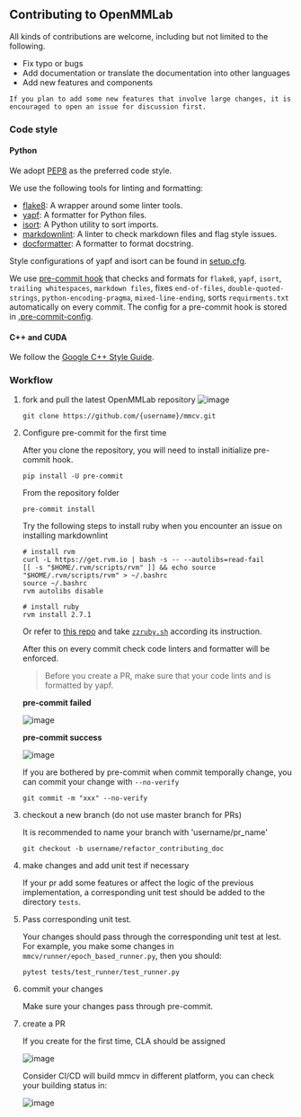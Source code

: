 ## Contributing to OpenMMLab

All kinds of contributions are welcome, including but not limited to the following.

- Fix typo or bugs
- Add documentation or translate the documentation into other languages
- Add new features and components

```{note}
If you plan to add some new features that involve large changes, it is encouraged to open an issue for discussion first.
```
### Code style

#### Python

We adopt [PEP8](https://www.python.org/dev/peps/pep-0008/) as the preferred code style.

We use the following tools for linting and formatting:

- [flake8](http://flake8.pycqa.org/en/latest/): A wrapper around some linter tools.
- [yapf](https://github.com/google/yapf): A formatter for Python files.
- [isort](https://github.com/timothycrosley/isort): A Python utility to sort imports.
- [markdownlint](https://github.com/markdownlint/markdownlint): A linter to check markdown files and flag style issues.
- [docformatter](https://github.com/myint/docformatter): A formatter to format docstring.

Style configurations of yapf and isort can be found in [setup.cfg](./setup.cfg).

We use [pre-commit hook](https://pre-commit.com/) that checks and formats for `flake8`, `yapf`, `isort`, `trailing whitespaces`, `markdown files`,
fixes `end-of-files`, `double-quoted-strings`, `python-encoding-pragma`, `mixed-line-ending`, sorts `requirments.txt` automatically on every commit.
The config for a pre-commit hook is stored in [.pre-commit-config](./.pre-commit-config.yaml).
#### C++ and CUDA

We follow the [Google C++ Style Guide](https://google.github.io/styleguide/cppguide.html).

### Workflow

1. fork and pull the latest OpenMMLab repository
![image](https://user-images.githubusercontent.com/57566630/167305749-43c7f4e9-449b-4e98-ade5-0c9276d5c9ce.png)

    ```shell
    git clone https://github.com/{username}/mmcv.git
    ```

2. Configure pre-commit for the first time

    After you clone the repository, you will need to install initialize pre-commit hook.

    ```shell
    pip install -U pre-commit
    ```

    From the repository folder

    ```shell
    pre-commit install
    ```

    Try the following steps to install ruby when you encounter an issue on installing markdownlint

    ```shell
    # install rvm
    curl -L https://get.rvm.io | bash -s -- --autolibs=read-fail
    [[ -s "$HOME/.rvm/scripts/rvm" ]] && echo source "$HOME/.rvm/scripts/rvm" > ~/.bashrc
    source ~/.bashrc
    rvm autolibs disable

    # install ruby
    rvm install 2.7.1
    ```

    Or refer to [this repo](https://github.com/innerlee/setup) and take [`zzruby.sh`](https://github.com/innerlee/setup/blob/master/zzruby.sh) according its instruction.

    After this on every commit check code linters and formatter will be enforced.

    >Before you create a PR, make sure that your code lints and is formatted by yapf.

    **pre-commit failed**

    ![image](https://user-images.githubusercontent.com/57566630/167306461-3cb3b5bf-d9b3-4d5a-9c0a-34cfded8dbbc.png)

    **pre-commit success**

    ![image](https://user-images.githubusercontent.com/57566630/167306496-d2b8daf7-d72c-4129-a0e8-175f8a32cc47.png)

    If you are bothered by pre-commit when commit temporally change, you can commit your change with `--no-verify`

    ```shell
    git commit -m "xxx" --no-verify
    ```

3. checkout a new branch (do not use master branch for PRs)

    It is recommended to name your branch with 'username/pr_name'

    ```shell
    git checkout -b username/refactor_contributing_doc
    ```

4. make changes and add unit test if necessary

    If your pr add some features or affect the logic of the previous implementation, a corresponding unit test should be added to the directory `tests`.

5. Pass corresponding unit test.

    Your changes should pass through the corresponding unit test at lest. For example, you make some changes in `mmcv/runner/epoch_based_runner.py`, then you should:

    ```shell
    pytest tests/test_runner/test_runner.py
    ```


6. commit your changes

    Make sure your changes pass through pre-commit.

7. create a PR

    If you create for the first time, CLA should be assigned

    ![image](https://user-images.githubusercontent.com/57566630/167307569-a794b967-6e28-4eac-a942-00deb657815f.png)

    Consider CI/CD will build mmcv in different platform, you can check your building status in:

    ![image](https://user-images.githubusercontent.com/57566630/167307490-f9ebf9fa-63c0-4d83-8ba1-081ea169eb3a.png)
